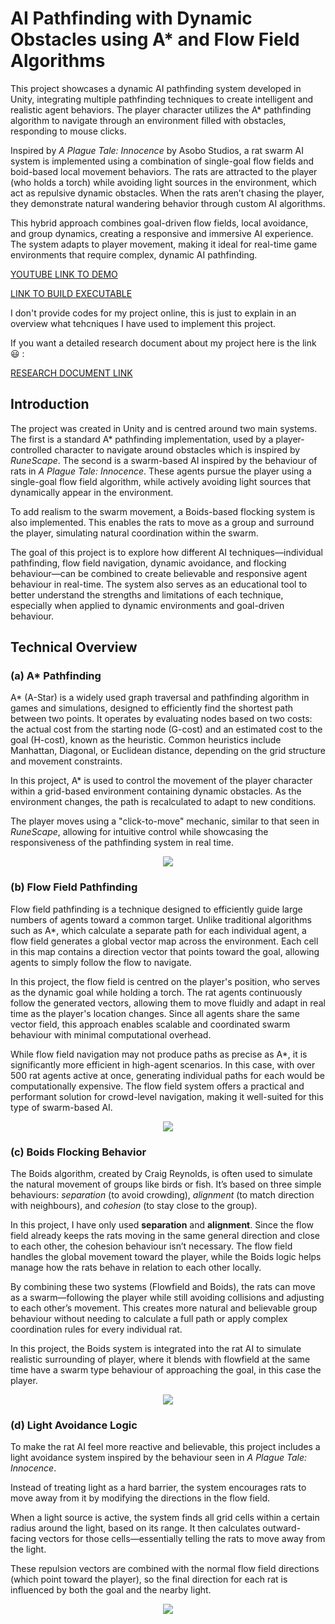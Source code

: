 # AI Pathfinding with Dynamic Obstacles using A* and Flow Field Algorithms

This project showcases a dynamic AI pathfinding system developed in Unity, integrating multiple pathfinding techniques to create intelligent and realistic agent behaviors. The player character utilizes the A* pathfinding algorithm to navigate through an environment filled with obstacles, responding to mouse clicks.

Inspired by _A Plague Tale: Innocence_ by Asobo Studios, a rat swarm AI system is implemented using a combination of single-goal flow fields and boid-based local movement behaviors. The rats are attracted to the player (who holds a torch) while avoiding light sources in the environment, which act as repulsive dynamic obstacles. When the rats aren’t chasing the player, they demonstrate natural wandering behavior through custom AI algorithms.

This hybrid approach combines goal-driven flow fields, local avoidance, and group dynamics, creating a responsive and immersive AI experience. The system adapts to player movement, making it ideal for real-time game environments that require complex, dynamic AI pathfinding.

[YOUTUBE LINK TO DEMO](https://youtu.be/Exb5lNoAV9Y?si=_Js-mx4dGaEeYzhg)


[LINK TO BUILD EXECUTABLE](https://drive.google.com/file/d/1vWgNkWoEk6IvHWHAB0tKlxFfcuJz4W2C/view?usp=sharing)

I don't provide codes for my project online, this is just to explain in an overview what tehcniques I have used to implement this project.

If you want a detailed research document about my project here is the link😃 : 

[RESEARCH DOCUMENT LINK](https://drive.google.com/file/d/1RPDCTwuyIj0FDKya6IPvtPuAcMLKsa41/view?usp=drive_link) 



## Introduction
The project was created in Unity and is centred around two main systems. The first is a standard A* pathfinding implementation, used by a player-controlled character to navigate around obstacles which is inspired by _RuneScape_. The second is a swarm-based AI inspired by the behaviour of rats in _A Plague Tale: Innocence_. These agents pursue the player using a single-goal flow field algorithm, while actively avoiding light sources that dynamically appear in the environment.

To add realism to the swarm movement, a Boids-based flocking system is also implemented. This enables the rats to move as a group and surround the player, simulating natural coordination within the swarm.

The goal of this project is to explore how different AI techniques—individual pathfinding, flow field navigation, dynamic avoidance, and flocking behaviour—can be combined to create believable and responsive agent behaviour in real-time. The system also serves as an educational tool to better understand the strengths and limitations of each technique, especially when applied to dynamic environments and goal-driven behaviour.


## Technical Overview  

### (a) A* Pathfinding
A* (A-Star) is a widely used graph traversal and pathfinding algorithm in games and simulations, designed to efficiently find the shortest path between two points. It operates by evaluating nodes based on two costs: the actual cost from the starting node (G-cost) and an estimated cost to the goal (H-cost), known as the heuristic. Common heuristics include Manhattan, Diagonal, or Euclidean distance, depending on the grid structure and movement constraints.

In this project, A* is used to control the movement of the player character within a grid-based environment containing dynamic obstacles. As the environment changes, the path is recalculated to adapt to new conditions. 

The player moves using a "click-to-move" mechanic, similar to that seen in _RuneScape_, allowing for intuitive control while showcasing the responsiveness of the pathfinding system in real time.
<p align="center">
  <img src="https://github.com/user-attachments/assets/39628dac-b16c-4d96-8635-c908437d52d0">
</p>

### (b) Flow Field Pathfinding
Flow field pathfinding is a technique designed to efficiently guide large numbers of agents toward a common target. Unlike traditional algorithms such as A*, which calculate a separate path for each individual agent, a flow field generates a global vector map across the environment. Each cell in this map contains a direction vector that points toward the goal, allowing agents to simply follow the flow to navigate.

In this project, the flow field is centred on the player's position, who serves as the dynamic goal while holding a torch. The rat agents continuously follow the generated vectors, allowing them to move fluidly and adapt in real time as the player's location changes. Since all agents share the same vector field, this approach enables scalable and coordinated swarm behaviour with minimal computational overhead.

While flow field navigation may not produce paths as precise as A*, it is significantly more efficient in high-agent scenarios. In this case, with over 500 rat agents active at once, generating individual paths for each would be computationally expensive. The flow field system offers a practical and performant solution for crowd-level navigation, making it well-suited for this type of swarm-based AI.

<p align="center">
  <img src="https://github.com/user-attachments/assets/e6724abb-a8d4-427f-b61d-054ae71bd1fe">
</p>

### (c) Boids Flocking Behavior
The Boids algorithm, created by Craig Reynolds, is often used to simulate the natural movement of groups like birds or fish. It’s based on three simple behaviours: _separation_ (to avoid crowding), _alignment_ (to match direction with neighbours), and _cohesion_ (to stay close to the group).

In this project, I have only used **separation** and **alignment**. Since the flow field already keeps the rats moving in the same general direction and close to each other, the cohesion behaviour isn’t necessary. The flow field handles the global movement toward the player, while the Boids logic helps manage how the rats behave in relation to each other locally.

By combining these two systems (Flowfield and Boids), the rats can move as a swarm—following the player while still avoiding collisions and adjusting to each other’s movement. This creates more natural and believable group behaviour without needing to calculate a full path or apply complex coordination rules for every individual rat.

In this project, the Boids system is integrated into the rat AI to simulate realistic surrounding of player, where it blends with flowfield at the same time have a swarm type behaviour of approaching the goal, in this case the player. 

<p align="center">
  <img src="https://github.com/user-attachments/assets/0c308f6d-9b8f-4031-83d0-2b03ebd0a6f6">
</p>


### (d) Light Avoidance Logic
To make the rat AI feel more reactive and believable, this project includes a light avoidance system inspired by the behaviour seen in _A Plague Tale: Innocence_.

Instead of treating light as a hard barrier, the system encourages rats to move away from it by modifying the directions in the flow field.

When a light source is active, the system finds all grid cells within a certain radius around the light, based on its range. It then calculates outward-facing vectors for those cells—essentially telling the rats to move away from the light. 

These repulsion vectors are combined with the normal flow field directions (which point toward the player), so the final direction for each rat is influenced by both the goal and the nearby light.

<p align="center">
  <img src="https://github.com/user-attachments/assets/15471cd6-67c7-44b4-a015-fa01274e0b0e">
</p>


